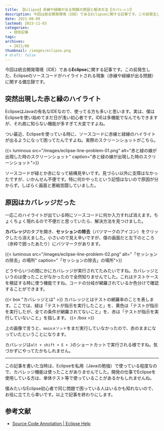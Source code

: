 ```yaml
---
title: 【Eclipse】赤線や緑線が出る問題の原因と解決方法【カバレッジ】
description: 今回は統合開発環境（IDE）であるEclipseに関する記事です。この前発生した、Eclipseのソースコードがハイライトされる現象（赤線や緑線が出る問題）に関する備忘録です。
date: 2021-08-09
lastmod: 2023-11-03
categories: 
  - 技術記事
tags: 
archives: 
  - 2021/08
thumbnail: /images/eclipse.png
# draft: false
---
```


今回は統合開発環境（IDE）である**Eclipse**に関する記事です。この前発生した、Eclipseのソースコードがハイライトされる現象（赤線や緑線が出る問題）に関する備忘録です。

## 突然出現した赤と緑のハイライト

EclipseはJavaの有名なIDEなので、使ってる方も多いと思います。実は、僕はEclipseを使い始めてまだ日が浅い初心者です。IDEは多機能でなんでもできますが、それ故に知らない機能が多すぎて大変ですよね。

つい最近、Eclipseを使っている時に、ソースコードに赤線と緑線のハイライトが出るようになって困ってたんですよね。実際のスクリーンショットがこちら。

{{< luminous src="/images/eclipse-line-problem-01.png" alt="赤と緑の線が出現した時のスクリーンショット" caption="赤と緑の線が出現した時のスクリーンショット">}}

ソースコードが緑とか赤になって結構見辛いです。見づらい以外に支障はなかったですが、いかんせん不便です。特に何かやったという記憶はないので原因が分からず。しばらく画面と悪戦苦闘していました。

## 原因はカバレッジだった

一応このハイライトが出ている時にソースコードに何か入力すれば消えます。ちょくちょく現れるので不便だと思っていたら、解決方法を見つけました。

**カバレッジ**のタブを開き、**セッションの除去**（バツマークのアイコン）をクリックしたら消えました。小さいので見え辛いですが、僕の画面だと左下のところ（赤枠で囲ったあたり）にバツマークがあります。

{{< luminous src="/images/eclipse-line-problem-02.png" alt="「セッションの除去」の場所" caption="「セッションの除去」の場所">}}

どうやらいつの間にかにカバレッジが実行されてたみたいですね。カバレッジというのは使ったことがなかったので全然知りませんでした。これはテストケースを検証する時に使う機能ですね。コードの分岐が網羅されているか色分けで確認することができます。

{{< box "カバレッジとは" >}}
カバレッジとはテストの網羅率のことを表します。ここでは、緑は「テストが指示を実行したこと」を、黄色は「テストが指示を実行したが、全ての条件が網羅されてないこと」を、赤は「テストが指示を実行していないこと」を指します。
{{< /box >}}

上の画像で言うと、`mainメソッド`をまだ実行していなかったので、赤のままになっていたということになります。

カバレッジは`alt + shift + E + J`のショートカットで実行される様ですね。気づかずにやってたかもしれません。

* * *

この記事を書いた当時は、Eclipseを私用（Javaの勉強）で使っている程度なので、カバレッジ機能は使ったことがありませんでした。開発の仕事でEclipseを使用している方は、単体テスト等で使っていることがあるかもしれませんね。

僕みたいなEclipse初心者で同じ問題で困っている人はいるかも知れないので、お役に立てたら幸いです。以上で記事を終わりにします。

## 参考文献

* [Source Code Annotation | Eclipse Help](https://help.eclipse.org/2023-03/index.jsp?topic=%2Forg.eclipse.eclemma.doc%2Fpages%2Fannotations.html&resultof%3D%2522%2563%256f%2576%2565%2572%2561%2567%2565%2522%2520%2522%2563%256f%2576%2565%2572%2561%2567%2522%2520%2522%2572%2565%2564%2522%2520)